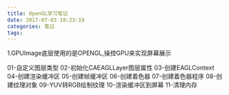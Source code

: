 ```yaml
---
title: OpenGL学习笔记
date: 2017-07-03 18:23:19
categories: 笔记
tags: 
---
```


1.GPUImage底层使用的是OPENGL,操控GPU来实现屏幕展示
<!--more-->

01-自定义图层类型
02-初始化CAEAGLLayer图层属性
03-创建EAGLContext
04-创建渲染缓冲区
05-创建帧缓冲区
06-创建着色器
07-创建着色器程序
08-创建纹理对象
09-YUV转RGB绘制纹理
10-渲染缓冲区到屏幕
11-清理内存
